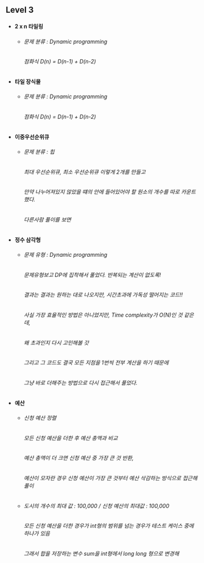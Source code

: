 ## Level 3

- #### 2 x n 타일링
  - ###### 문제 분류 : Dynamic programming
    ###### 점화식 D(n) = D(n-1) + D(n-2)

- #### 타일 장식물
  - ###### 문제 분류 : Dynamic programming
    ###### 점화식 D(n) = D(n-1) + D(n-2)

- #### 이중우선순위큐
  - ###### 문제 분류 : 힙
    ###### 최대 우선순위큐, 최소 우선순위큐 이렇게 2개를 만들고
    ###### 만약 나누어져있지 않았을 떄의 안에 들어있어야 할 원소의 개수를 따로 카운트했다.
    ###### 다른사람 풀이를 보면 

- #### 정수 삼각형
  - ###### 문제 유형 : Dynamic programming
    ###### 문제유형보고 DP에 집착해서 풀었다. 반복되는 계산이 없도록!
    ###### 결과는 결과는 원하는 대로 나오지만, 시간초과에 가독성 떨어지는 코드!!
    ###### 사실 가장 효율적인 방법은 아니었지만, Time complexity가 O(N)인 것 같은데,
    ###### 왜 초과인지 다시 고민해볼 갓
    ###### 그리고 그 코드도 결국 모든 지점을 1번씩 전부 계산을 하기 때문에
    ###### 그냥 바로 더해주는 방법으로 다시 접근해서 풀었다.
    
- #### 예산
  - ###### 신청 예산 정렬
    ###### 모든 신청 예산을 더한 후 예산 총액과 비교
    ###### 예산 총액이 더 크면 신청 예산 중 가장 큰 것 반환,
    ###### 예산이 모자란 경우 신청 예산이 가장 큰 것부터 예산 삭감하는 방식으로 접근해 풀이
  - ###### 도시의 개수의 최대 값 : 100,000 / 신청 예산의 최대값 : 100,000
    ###### 모든 신청 예산을 더한 경우가 int형의 범위를 넘는 경우가 테스트 케이스 중에 하나가 있음
    ###### 그래서 합을 저장하는 변수 sum을 int형에서 long long 형으로 변경해 
